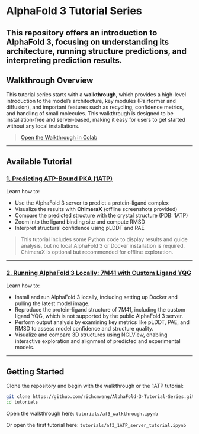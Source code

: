 # AlphaFold 3 Tutorial Series

This repository offers an introduction to AlphaFold 3, focusing on understanding its architecture, running structure predictions, and interpreting prediction results.
------

## Walkthrough Overview

This tutorial series starts with a **walkthrough**, which provides a high-level introduction to the model’s architecture, key modules (Pairformer and diffusion), and important features such as recycling, confidence metrics, and handling of small molecules. This walkthrough is designed to be installation-free and server-based, making it easy for users to get started without any local installations.

> [Open the Walkthrough in Colab](https://colab.research.google.com/github/richcmwang/AlphaFold-3-Tutorial-Series/blob/main/tutorials/af3_walkthrough.ipynb)

------

## Available Tutorial

### [1. Predicting ATP-Bound PKA (1ATP)](https://colab.research.google.com/github/richcmwang/AlphaFold-3-Tutorial-Series/blob/main/tutorials/af3_1ATP_server_tutorial.ipynb)

Learn how to:

- Use the AlphaFold 3 server to predict a protein–ligand complex
- Visualize the results with **ChimeraX** (offline screenshots provided)
- Compare the predicted structure with the crystal structure (PDB: 1ATP)
- Zoom into the ligand binding site and compute RMSD
- Interpret structural confidence using pLDDT and PAE

> This tutorial includes some Python code to display results and guide analysis, but no local AlphaFold 3 or Docker installation is required. ChimeraX is optional but recommended for offline exploration.

------

### [2. Running AlphaFold 3 Locally: 7M41 with Custom Ligand YQG](https://colab.research.google.com/github/richcmwang/AlphaFold-3-Tutorial-Series/blob/main/tutorials/af3_7M41_local_tutorial.ipynb)

Learn how to:

- Install and run AlphaFold 3 locally, including setting up Docker and pulling the latest model image.
- Reproduce the protein–ligand structure of 7M41, including the custom ligand YQG, which is not supported by the public AlphaFold 3 server.
- Perform output analysis by examining key metrics like pLDDT, PAE, and RMSD to assess model confidence and structure quality.
- Visualize and compare 3D structures using NGLView, enabling interactive exploration and alignment of predicted and experimental models.

------

## Getting Started

Clone the repository and begin with the walkthrough or the 1ATP tutorial:

```bash
git clone https://github.com/richcmwang/AlphaFold-3-Tutorial-Series.git
cd tutorials
```

Open the walkthrough here:
 `tutorials/af3_walkthrough.ipynb`

Or open the first tutorial here:
 `tutorials/af3_1ATP_server_tutorial.ipynb`
